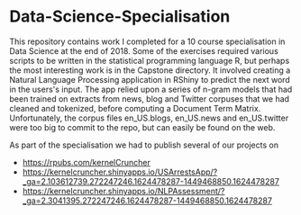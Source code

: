 # Data-Science-Specialisation

This repository contains work I completed for a 10 course specialisation in Data Science at the end of 2018. Some of the exercises required various scripts to be written in the statistical programming language R, but perhaps the most interesting work is in the Capstone directory. It involved creating a Natural Language Processing application in RShiny to predict the next word in the users's input. The app relied upon a series of n-gram models that had been trained on extracts from news, blog and Twitter corpuses that we had cleaned and tokenized, before computing a Document Term Matrix. Unfortunately, the corpus files en_US.blogs, en_US.news and en_US.twitter were too big to commit to the repo, but can easily be found on the web.

As part of the specialisation we had to publish several of our projects on 
* https://rpubs.com/kernelCruncher
* https://kernelcruncher.shinyapps.io/USArrestsApp/?_ga=2.103612739.272247246.1624478287-1449468850.1624478287
* https://kernelcruncher.shinyapps.io/NLPAssessment/?_ga=2.3041395.272247246.1624478287-1449468850.1624478287

